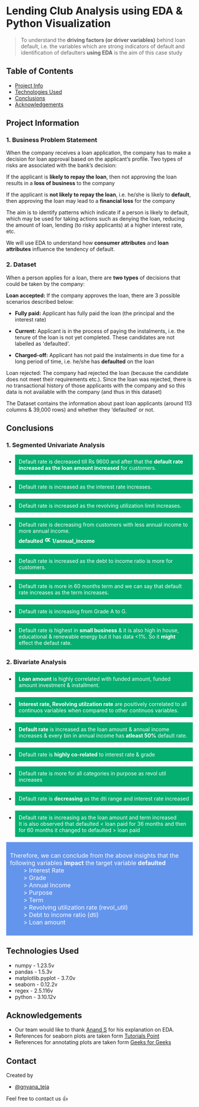 # Lending Club Analysis using EDA & Python Visualization
> To understand the **driving factors (or driver variables)** behind loan default, i.e. the variables which are strong indicators of default and identification of defaulters **using EDA** is the aim of this case study


## Table of Contents
* [Project Info](#project-information)
* [Technologies Used](#technologies-used)
* [Conclusions](#conclusions)
* [Acknowledgements](#acknowledgements)

## Project Information
### 1. Business Problem Statement
When the company receives a loan application, the company has to make a decision for loan approval based on the applicant’s profile. Two types of risks are associated with the bank’s decision:

If the applicant is **likely to repay the loan**, then not approving the loan results in a **loss of business** to the company

If the applicant is **not likely to repay the loan**, i.e. he/she is likely to **default**, then approving the loan may lead to a **financial loss** for the company

The aim is to identify patterns which indicate if a person is likely to default, which may be used for taking actions such as denying the loan, reducing the amount of loan, lending (to risky applicants) at a higher interest rate, etc. 

We will use EDA to understand how **consumer attributes** and **loan attributes** influence the tendency of default.

### 2. Dataset
When a person applies for a loan, there are **two types** of decisions that could be taken by the company:

**Loan accepted:** If the company approves the loan, there are 3 possible scenarios described below:

- **Fully paid:** Applicant has fully paid the loan (the principal and the interest rate)

 - **Current:** Applicant is in the process of paying the instalments, i.e. the tenure of the loan is not yet completed. These candidates are not labelled as 'defaulted'.

 - **Charged-off:** Applicant has not paid the instalments in due time for a long period of time, i.e. he/she has **defaulted** on the loan 

Loan rejected: The company had rejected the loan (because the candidate does not meet their requirements etc.). Since the loan was rejected, there is no transactional history of those applicants with the company and so this data is not available with the company (and thus in this dataset)

The Dataset contains the information about past loan applicants (around 113 columns & 39,000 rows) and whether they ‘defaulted’ or not. 


## Conclusions
### 1. Segmented Univariate Analysis
- <p style='background-color:#04AF70;padding:10px;color:white'>Default rate is decreased till Rs 9600 and after that the <b>default rate increased as the loan amount increased</b> for customers.</p>
- <p style='background-color:#04AF70;padding:10px;color:white'>Default rate is increased as the interest rate increases.</p>
- <p style='background-color:#04AF70;padding:10px;color:white'>Default rate is increased as the revolving utilization limit increases.</p>
- <p style='background-color:#04AF70;padding:10px;color:white'>Default rate is decreasing from customers with less annual income to more annual income. 
        <br/> <b>defaulted <label style="font-size:25px">&#8733;</label> 1/annual_income</b></p>
- <p style='background-color:#04AF70;padding:10px;color:white'>Default rate is increased as the debt to income ratio is more for customers.</p>
- <p style='background-color:#04AF70;padding:10px;color:white'>Default rate is more in 60 months term and we can say that default rate increases as the term increases.</p>
- <p style='background-color:#04AF70;padding:10px;color:white'>Default rate is increasing from Grade A to G.</p>
- <p style='background-color:#04AF70;padding:10px;color:white'>Default rate is highest in <b>small business</b> & it is also high in house, educational & renewable energy but it has data <1%. So it <b>might</b> effect the defaut rate.</p>
### 2. Bivariate Analysis
- <p style='background-color:#04AF70;padding:10px;color:white'><b>Loan amount</b> is highly correlated with funded amount, funded amount investment & installment.</p>
- <p style='background-color:#04AF70;padding:10px;color:white'><b>Interest rate, Revolving utilzation rate</b> are positively correlated to all continuos variables when compared to other continuos variables.</p>
- <p style='background-color:#04AF70;padding:10px;color:white'><b>Default rate</b> is increased as the loan amount & annual income increases & every bin in annual income has <b>atleast 50%</b> default rate.</p>
- <p style='background-color:#04AF70;padding:10px;color:white'>Default rate is <b>highly co-related</b> to interest rate & grade</p>
- <p style='background-color:#04AF70;padding:10px;color:white'>Default rate is more for all categories in purpose as revol util increases</p>
- <p style='background-color:#04AF70;padding:10px;color:white'>Default rate is <b>decreasing</b> as the dti range and interest rate increased</p>
- <p style='background-color:#04AF70;padding:10px;color:white'>Default rate is increasing as the loan amount and term increased
    <br/>It is also observed that defaulted < loan paid for 36 months and then for 60 months it changed to defaulted > loan paid</p>

<div class="observation" style='background-color:#6495ED;font-size:16px;padding:10px;color:white'>
    <p>Therefore, we can conclude from the above insights that the following variables <b>impact</b> the target variable <b>defaulted</b>
       <br/>&emsp;&emsp; > Interest Rate
       <br/>&emsp;&emsp; > Grade
       <br/>&emsp;&emsp; > Annual Income
       <br/>&emsp;&emsp; > Purpose
       <br/>&emsp;&emsp; > Term
       <br/>&emsp;&emsp; > Revolving utilization rate (revol_util)
       <br/>&emsp;&emsp; > Debt to income ratio (dti)
       <br/>&emsp;&emsp; > Loan amount
    </p>
</div>

## Technologies Used

- numpy - 1.23.5v
- pandas - 1.5.3v
- matplotlib.pyplot - 3.7.0v
- seaborn - 0.12.2v
- regex - 2.5.116v
- python - 3.10.12v

## Acknowledgements

- Our team would like to thank [Anand S](https://sg.linkedin.com/in/sanand0) for his explanation on EDA.
- References for seaborn plots are taken form [Tutorials Point](https://www.tutorialspoint.com/seaborn/seaborn_tutorial.pdf)
- References for annotating plots are taken form [Geeks for Geeks](https://www.geeksforgeeks.org/how-to-annotate-bars-in-barplot-with-matplotlib-in-python/)

## Contact
Created by 
- [@gnyana_teja](https://www.linkedin.com/in/somanchi-gnyana-teja/) 
 
Feel free to contact us 👍
